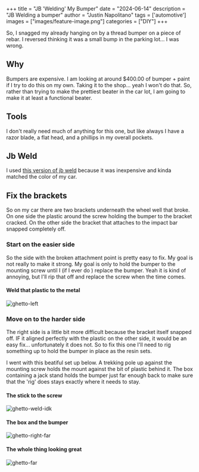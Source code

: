 +++
title =  "JB 'Welding' My Bumper"
date = "2024-06-14"
description = "JB Welding a bumper"
author = "Justin Napolitano"
tags = ['automotive']
images = ["images/feature-image.png"]
categories = ["DIY"]
+++


<!-- # JB Welding a front bumper  -->

So, I snagged my already hanging on by a thread bumper on a piece of rebar. I reversed thinking it was a small bump in the parking lot... I was wrong.

## Why

Bumpers are expensive. I am looking at around $400.00 of bumper + paint if I try to do this on my own. Taking it to the shop... yeah I won't do that.  So, rather than trying to make the prettiest beater in the car lot, I am going to make it at least a functional beater. 

## Tools

I don't really need much of anything for this one, but like always I have a razor blade, a flat head, and a phillips in my overall pockets. 

## Jb Weld

I used [this version of jb weld](https://www.amazon.com/J-B-Weld-50176-KwikWeld-Reinforced/dp/B009EU5ZMA/ref=sr_1_9?crid=E7906IRBRALN&dib=eyJ2IjoiMSJ9.H2AK46mHNlIUo4r-NYZbhYIKI4RetkiJACCrYWumMLNg1qa9S3ng3fxU427OaLfPN4ZODtnZCdNrvbpecLryLyHYMnFiVQbTdSto4IE5ypCvF6CwCm9Hq_E4h1WusqSuxUbdmB11XZ-gupPWJkgVGJpzYRNLmJ4e4mv5WNF3xFbEN9R7p5zP9ZKGvixdCfkxKPSs3MmMIVwEoTRSmKsbatGKPDz5gC_YAgdxIZqr-e8.lSvh4Kpw7vBPORArKFP3njWeNd_JkACbvUe8dsy4JMQ&dib_tag=se&keywords=jb+weld&qid=1718407395&sprefix=jb+weld%2Caps%2C107&sr=8-9) because it was inexpensive and kinda matched the color of my car.  

## Fix the brackets

So on my car there are two brackets underneath the wheel well that broke. On one side the plastic around the screw holding the bumper to the bracket cracked. On the other side the bracket that attaches to the impact bar snapped completely off.  

### Start on the easier side

So the side with the broken attachment point is pretty easy to fix. My goal is not really to make it strong. My goal is only to hold the bumper to the mounting screw until I (if I ever do ) replace the bumper.  Yeah it is kind of annoying, but I'll rip that off and replace the screw when the time comes.  

#### Weld that plastic to the metal

![ghetto-left](./photos/ghetto-left.jpg)

### Move on to the harder side

The right side is a little bit more difficult because the bracket itself snapped off. IF it aligned perfectly with the plastic on the other side, it would be an easy fix... unfortunately it does not. So to fix this one I'll need to rig something up to hold the bumper in place as the resin sets. 

I went with this beatiful set up below.  A trekking pole up against the mounting screw holds the mount against the bit of plastic behind it. The box containing a jack stand holds the bumper just far enough back to make sure that the 'rig' does stays exactly where it needs to stay. 

#### The stick to the screw

![ghetto-weld-idk](./photos/ghetto-weld-idk.jpg)

#### The box and the bumper

![ghetto-right-far](./photos/ghetto-weld-far.jpg)

#### The whole thing looking great

![ghetto-far](./photos/ghetto-far.jpg)

